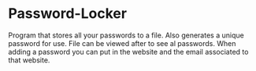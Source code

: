 # Password-Locker
Program that stores all your passwords to a file. Also generates a unique password for use.
File can be viewed after to see al passwords. When adding a password you can put in the website and
the email associated to that website.
